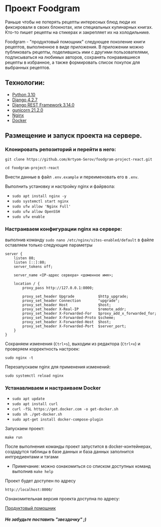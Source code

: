 # Проект Foodgram

Раньше чтобы не потерять рецепты интересных блюд люди их фиксировали в своих блокнотах, или специальных кулинарных книгах. Кто-то пишет рецепты на стикерах и закрепляет их на холодильнике.

Foodgram - "продуктовый помощник" следующее поколение книги рецептов, выполненное в виде приложения. В приложении можно публиковать рецепты, поделившись ими с другими пользователями, подписываться на любимых авторов, сохранять понравившиеся рецепты в избранное, а также формировать список покупок для выбранных рецептов.

## Технологии:
* [Python 3.10](https://docs.python.org/3.10/)
* [Django 4.2.7](https://www.djangoproject.com/)
* [Django REST Framework 3.14.0](https://www.django-rest-framework.org/)
* [gunicorn 21.2.0](https://docs.gunicorn.org/en/stable/)
* [Nginx](https://nginx.org/)
* [Docker](https://www.docker.com/)

## Размещение и запуск проекта на сервере.
### Клонировать репозиторий и перейти в него:
```
git clone https://github.com/Artyom-Serov/foodgram-project-react.git
```
```
cd foodgram-project-react
```
Внести данные в файл `.env.example` и переименовать его в `.env`.

Выполнить установку и настройку nginx и файрвола:
* `sudo apt install nginx -y`
* `sudo systemctl start nginx`
* `sudo ufw allow 'Nginx Full'`
* `sudo ufw allow OpenSSH`
* `sudo ufw enable`

### Настраиваем конфигурации nginx на сервере:
выполнив команду `sudo nano /etc/nginx/sites-enabled/default` в файле оставляем только следующие параметры
```
server {
    listen 80;
    listen [::]:80;
    server_tokens off;

    server_name <IP-адрес сервера> <доменное имя>;

    location / {
        proxy_pass http://127.0.0.1:8000;

        proxy_set_header Upgrade           $http_upgrade;
        proxy_set_header Connection        "upgrade";
        proxy_set_header Host              $host;
        proxy_set_header X-Real-IP         $remote_addr;
        proxy_set_header X-Forwarded-For   $proxy_add_x_forwarded_for;
        proxy_set_header X-Forwarded-Proto $scheme;
        proxy_set_header X-Forwarded-Host  $host;
        proxy_set_header X-Forwarded-Port  $server_port;
    }
}
```
Сохраняем изменения (`Ctrl+s`), выходим из редактора (`Ctrl+x`) и проверяем корректность настроек:
```
sudo nginx -t
```
Перезапускаем nginx для применения изменений:
```
sudo systemctl reload nginx
```
### Устанавливаем и настраиваем Docker 
* `sudo apt update`
* `sudo apt install curl`
* `curl -fSL https://get.docker.com -o get-docker.sh`
* `sudo sh ./get-docker.sh`
* `sudo apt-get install docker-compose-plugin`

Запускаем проект:
```
make run
```

После выполнения команды проект запустится в docker-контейнерах, создадутся таблицы в базе данных и база данных заполнится интгредиентами и тэгами
* Примечание: можно ознакомиться со списком доступных команд выполнив `make help`

Проект будет доступен по адресу 
```
http://localhost:8000/
```
Ознакомительная версия проекта доступна по адресу:

[Продуктовый помошник](https://foodgramm-react.sytes.net)


##### Не забудьте поставить "звездочку" ;)
